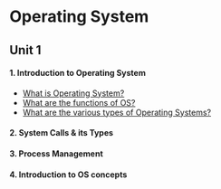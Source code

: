 # Operating System <br />
## Unit 1 <br />
#### 1. Introduction to Operating System 
- <a href="https://www.youtube.com/watch?v=vBURTt97EkA">What is Operating System?</a>
- <a href="https://www.youtube.com/watch?v=ENYFsXTaV2Y&list=PLmXKhU9FNesSFvj6gASuWmQd23Ul5omtD&index=2">What are the functions of OS?</a>
- <a href="https://www.youtube.com/playlist?list=PLLDv5YXzs14hhF7jI9YTkj3B2Wr31rXTi">What are the various types of Operating Systems?</a>
#### 2. System Calls & its Types
#### 3. Process Management
#### 4. Introduction to OS concepts
